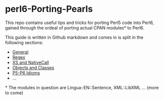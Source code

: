 perl6-Porting-Pearls
====================

This repo contains useful tips and tricks for porting Perl5 code into Perl6, gained through the ordeal of porting actual CPAN modules\* to Perl6. 

This guide is written in Github markdown and comes in is split in the following sections:

 * [General](General.md)
 * [Regex](Regex.md)
 * [XS and NativeCall](XS.md)
 * [Objects and Classes](OO.md)
 * [P5-P6 Idioms](Idioms.md)
 * ...
 




\* The modules in question are Lingua::EN::Sentence, XML::LibXML ... (more to come)

